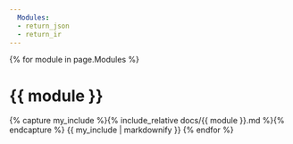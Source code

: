 ```yaml
---
  Modules:
  - return_json
  - return_ir
---
```

{% for module in page.Modules %}
# {{ module }}
{% capture my_include %}{% include_relative docs/{{ module }}.md %}{% endcapture %}
{{ my_include | markdownify }}
{% endfor %}
